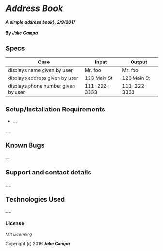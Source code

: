 # _Address Book_

#### _A simple address book}, 2/9/2017_

#### By _**Jake Campa**_

## Specs

Case | Input | Output
--- | --- | ---
displays name given by user | Mr. foo | Mr. foo
displays address given by user | 123 Main St | 123 Main St
displays phone number given by user | 111-222-3333 | 111-222-3333

## Setup/Installation Requirements

* _ _


_ _

## Known Bugs

__

## Support and contact details

_ _

## Technologies Used

_ _

### License

*Mit Licensing*

Copyright (c) 2016 **_Jake Campa_**
